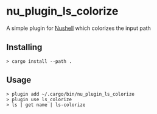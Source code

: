 # nu_plugin_ls_colorize

A simple plugin for [Nushell](https://nushell.sh/) which colorizes the input path

## Installing

```nushell
> cargo install --path .
```

## Usage

```nushell
> plugin add ~/.cargo/bin/nu_plugin_ls_colorize
> plugin use ls_colorize
> ls | get name | ls-colorize
```
